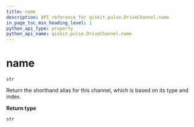 ```yaml
---
title: name
description: API reference for qiskit.pulse.DriveChannel.name
in_page_toc_min_heading_level: 1
python_api_type: property
python_api_name: qiskit.pulse.DriveChannel.name
---
```


# name

<span id="qiskit.pulse.DriveChannel.name" />

`str`

Return the shorthand alias for this channel, which is based on its type and index.

**Return type**

`str`

